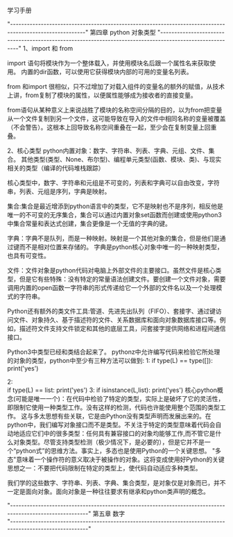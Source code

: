 
学习手册

"---------------------------------------------------------------------------------------------------------"
											第四章   python 对象类型
"---------------------------------------------------------------------------------------------------------"
1、import 和 from 

import 语句将模块作为一个整体载入，并使用模块名后跟一个属性名来获取使用。
内置的dir函数，可以使用它获得模块内部的可用的变量名列表。

from 和import 很相似，只不过增加了对载入组件的变量名的额外的赋值，从技术上讲，from复制了模块的属性，以便属性能够成为接收者的直接变量。

from语句从某种意义上来说战胜了模块的名称空间分隔的目的，以为from把变量从一个文件复制到另一个文件，这可能导致在导入的文件中相同名称的变量被覆盖（不会警告）。这根本上回导致名称空间重叠在一起，至少会在复制变量上回重叠。



2、核心类型
python内置对象：数字、字符串、列表、字典、元组、文件、集合。
其他类型(类型、None、布尔型)、编程单元类型(函数、模块、类)、与现实相关的类型（编译的代码堆栈跟踪）

核心类型中，数字、字符串和元组是不可变的，列表和字典可以自由改变，字符串，列表、元组是序列，字典是映射。

集合:集合是最近增添到python语言中的类型，它不是映射也不是序列，相反他是唯一的不可变的无序集合，集合可以通过内置对象set函数而创建或使用python3中集合常量和表达式创建，集合更像是一个无值的字典的键。


字典：字典不是队列，而是一种映射。映射是一个其他对象的集合，但是他们是通过键而不是相对位置来存储的。
	  字典是python核心对象中唯一的一种映射类型，也具有可变性。

文件：文件对象是python代码对电脑上外部文件的主要接口。虽然文件是核心类型，但是它有些特殊：没有特定的常量语法创建文件。要创建一个文件对象，需要调用内置的open函数一字符串的形式传递给它一个外部的文件名以及一个处理模式的字符串。

Python还有额外的类文件工具:管道、先进先出队列（FIFO）、套接字、通过键访问文件、对象持久、基于描述符的文件、关系数据库和面向对象数据库接口等。例如，描述符文件支持文件锁定和其他的底层工具，问套接字提供网络和进程间通信接口。


Python3中类型已经和类结合起来了。
pythonz中允许编写代码来检验它所处理的对象的类型，python中至少有三种方法可以做到:
1:
		if type(L) == type([]):
			print('yes')

2:       
		if type(L) == list:
			print('yes')
3:
		if isinstance(L,list):
			print('yes')
核心python概念(可能是唯一一个)：在代码中检验了特定的类型，实际上是破坏了它的灵活性，即限制它使用一种类型工作。没有这样的检测，代码也许能使用整个范围的类型工作。
这与多太思想有些关联，它是由Python没有类型声明而发展出来的。在python中，我们编写对象接口而不是类型。不关注于特定的类型意味着代码会自动地适应它们中的很多类型：任何具有兼容接口的对象均能够工作,而不管它是什么对象类型。尽管支持类型检测（极少情况下，是必要的），但是它并不是一个“python式”的思维方法。事实上，多态也是使用Python的一个关键思想。
"多态"意味着一个操作符的意义取决于被操作的对象。这将变成使用好Python的关键思想之一：不要把代码限制在特定的类型上，使代码自动适应多种类型。


我们学的这些数字、字符串、列表、字典、集合类型，是对象仅是对象而已，并不一定是面向对象。面向对象是一种往往要求有继承和python类声明的概念。


"----------------------------------------------------------------------------------------------------------"
										第五章  数字  
"----------------------------------------------------------------------------------------------------------"











